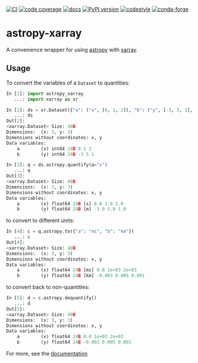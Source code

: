 [![CI](https://github.com/xarray-contrib/astropy-xarray/workflows/CI/badge.svg?branch=main)](https://github.com/xarray-contrib/astropy-xarray/actions?query=branch%3Amain)
[![code coverage](https://codecov.io/gh/xarray-contrib/astropy-xarray/branch/main/graph/badge.svg)](https://codecov.io/gh/xarray-contrib/astropy-xarray)
[![docs](https://readthedocs.org/projects/astropy-xarray/badge/?version=latest)](https://astropy-xarray.readthedocs.io)
[![PyPI version](https://img.shields.io/pypi/v/astropy-xarray.svg)](https://pypi.org/project/astropy-xarray)
[![codestyle](https://img.shields.io/badge/code%20style-black-000000.svg)](https://github.com/python/black)
[![conda-forge](https://img.shields.io/conda/vn/conda-forge/astropy-xarray)](https://github.com/conda-forge/astropy-xarray-feedstock)

# astropy-xarray

A convenience wrapper for using [astropy](https://www.astropy.org) with
[xarray](https://xarray.pydata.org).

## Usage

To convert the variables of a `Dataset` to quantities:

```python
In [1]: import astropy_xarray
   ...: import xarray as xr

In [2]: ds = xr.Dataset({"a": ("x", [0, 1, 2]), "b": ("y", [-3, 5, 1], {"units": "m"})})
   ...: ds
Out[2]:
<xarray.Dataset> Size: 48B
Dimensions:  (x: 3, y: 3)
Dimensions without coordinates: x, y
Data variables:
    a        (x) int64 24B 0 1 2
    b        (y) int64 24B -3 5 1

In [3]: q = ds.astropy.quantify(a="s")
   ...: q
Out[3]:
<xarray.Dataset> Size: 48B
Dimensions:  (x: 3, y: 3)
Dimensions without coordinates: x, y
Data variables:
    a        (x) float64 24B [s] 0.0 1.0 2.0
    b        (y) float64 24B [m] -3.0 5.0 1.0
```

to convert to different units:

```python
In [4]: c = q.astropy.to({"a": "ms", "b": "km"})
   ...: c
Out[4]:
<xarray.Dataset> Size: 48B
Dimensions:  (x: 3, y: 3)
Dimensions without coordinates: x, y
Data variables:
    a        (x) float64 24B [ms] 0.0 1e+03 2e+03
    b        (y) float64 24B [km] -0.003 0.005 0.001
```

to convert back to non-quantities:

```python
In [5]: d = c.astropy.dequantify()
   ...: d
Out[5]:
<xarray.Dataset> Size: 48B
Dimensions:  (x: 3, y: 3)
Dimensions without coordinates: x, y
Data variables:
    a        (x) float64 24B 0.0 1e+03 2e+03
    b        (y) float64 24B -0.003 0.005 0.001
```

For more, see the [documentation](https://astropy-xarray.readthedocs.io/en/latest/)
